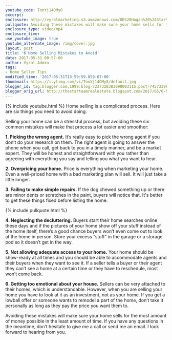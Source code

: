 ```yaml
---
youtube_code: TonYj14OMy8
excerpt:
enclosure: http://vyralmarketing.s3.amazonaws.com/OK%20Hogan%20%28Star%20Team%29/Crystal%20Coast%20Real%20Estate-%206%20Home%20Selling%20Mistakes%20to%20Avoid.mp4
pullquote: Avoiding these mistakes will make sure your home sells for the most money possible.
enclosure_type: video/mp4
enclosure_time:
use_youtube_image: true
youtube_alternate_image: /img/cover.jpg
layout: post
title: '6 Home Selling Mistakes to Avoid'
date: 2017-05-31 08:57:00
author: Vyral Admin
tags:
- Home Seller Tips
modified_time: '2017-05-31T13:59:59.859-07:00'
thumbnail: https://i.ytimg.com/vi/TonYj14OMy8/default.jpg
blogger_id: tag:blogger.com,1999:blog-7237328383098003115.post-7457339617249897322
blogger_orig_url: http://thestarteamrealestate.blogspot.com/2017/05/6-home-selling-mistakes-to-avoid.html
---
```

{% include youtube.html %}
Home selling is a complicated process. Here are six things you need to avoid doing.

Selling your home can be a stressful process, but avoiding these six common mistakes will make that process a lot easier and smoother:

**1. Picking the wrong agent.** It’s really easy to pick the wrong agent if you don’t do your research on them. The right agent is going to answer the phone when you call, get back to you in a timely manner, and be a market expert. They will be honest and straightforward with you rather than agreeing with everything you say and telling you what you want to hear.

**2. Overpricing your home.** Price is everything when marketing your home. Even a well-priced home with a bad marketing plan will sell. It will just take a little longer.

**3. Failing to make simple repairs.** If the dog chewed something up or there are minor dents or scratches in the paint, buyers will notice that. It's better to get these things fixed before listing the home.

{% include pullquote.html %}

**4. Neglecting the decluttering.** Buyers start their home searches online these days and if the pictures of your home show off your stuff instead of the home itself, there’s a good chance buyers won’t even come out to look at the home in person. Store your excess “stuff” in the garage or a storage pod so it doesn’t get in the way.

**5. Not allowing adequate access to your home.** Your home should be show-ready at all times and you should be able to accommodate agents and their buyers when they want to see it. If a seller tells a buyer or their agent they can’t see a home at a certain time or they have to reschedule, most won’t come back.

**6. Getting too emotional about your house.** Sellers can be very attached to their homes, which is understandable. However, when you are selling your home you have to look at it as an investment, not as your home. If you get a lowball offer or someone wants to remodel a part of the home, don’t take it personally as long as they pay the price you want them to.

Avoiding these mistakes will make sure your home sells for the most amount of money possible in the least amount of time. If you have any questions in the meantime, don’t hesitate to give me a call or send me an email. I look forward to hearing from you.
